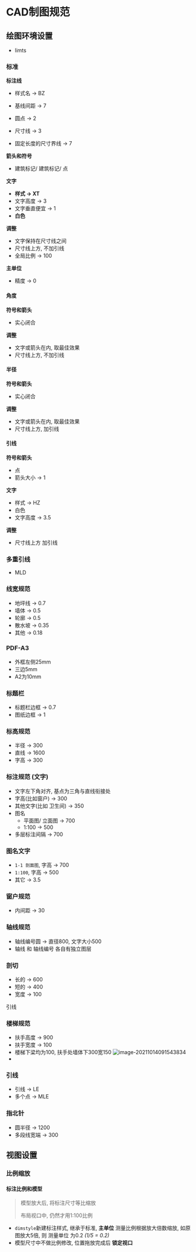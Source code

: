 # CAD制图规范

## 绘图环境设置

- limts

### 标准

**标注线**

- 样式名 -> BZ

- 基线间距 -> 7

- 圆点 -> 2

- 尺寸线 -> 3

- 固定长度的尺寸界线 -> 7

**箭头和符号**

- 建筑标记/ 建筑标记/ 点

**文字**

- **样式 -> XT**
- 文字高度 -> 3  
- 文字垂直便宜 -> 1
- **白色**

**调整**

- 文字保持在尺寸线之间
- 尺寸线上方, 不加引线
- 全局比例 -> 100

**主单位**

- 精度 -> 0

#### 角度

**符号和箭头**

- 实心闭合

**调整**

- 文字或箭头在内, 取最佳效果
- 尺寸线上方, 不加引线

#### 半径

**符号和箭头**

- 实心闭合

**调整**

- 文字或箭头在内, 取最佳效果
- 尺寸线上方, 加引线

#### 引线

**符号和箭头**

- 点
- 箭头大小 -> 1

**文字**

- 样式 -> HZ
- 白色
- 文字高度 -> 3.5

**调整**

- 尺寸线上方 加引线





### 多重引线

- MLD

### 线宽规范

- 地坪线 -> 0.7
- 墙体 -> 0.5
- 轮廓 -> 0.5
- 散水坡 -> 0.35
- 其他 -> 0.18

### PDF-A3

- 外框左侧25mm
- 三边5mm
- A2为10mm

### 标题栏

- 标题栏边框 -> 0.7
- 图纸边框 -> 1

### 标高规范

- 半径 -> 300
- 直线 -> 1600
- 字高 -> 300

### 标注规范 (文字)

- 文字左下角对齐, 基点为三角与直线衔接处
- 字高(比如窗户) -> 300
- 其他文字(比如 卫生间) -> 350
- 图名
  - 平面图/ 立面图 -> 700
  - 1:100 -> 500
- 多层标注间隔 -> 700

### 图名文字

- `1-1 剖面图`, 字高 -> 700
- `1:100`, 字高 -> 500
- 其它 -> 3.5

### 窗户规范

- 内间距 -> 30

### 轴线规范

- 轴线编号圆 -> 直径800, 文字大小500
- 轴线 和 轴线编号 各自有独立图层

### 剖切

- 长的 -> 600
- 短的 -> 400
- 宽度 -> 100

引线

### 楼梯规范

- 扶手高度 -> 900
- 扶手宽度 -> 100
- 楼梯下梁均为100, 扶手处墙体下300宽150
  ![image-20211014091543834](https://gitee.com/cyo57/imgurl/raw/master/image-20211014091543834.png)
- 

### 引线

- 引线 -> LE
- 多个点 ->   MLE

### 指北针

- 圆半径 -> 1200
- 多段线宽端 -> 300



## 视图设置
### 比例缩放

#### 标注比例和模型

> 模型放大后, 将标注尺寸等比缩放
>
> 布局视口中, 仍然才用1:100比例

- `dimstyle`新建标注样式, 继承于标准, **主单位** 测量比例根据放大倍数缩放,
  如原图放大5倍, 则 测量单位 为0.2 *(1/5 = 0.2)*
- 模型尺寸中不做比例修改, 位置拖放完成后 **锁定视口**



###  



